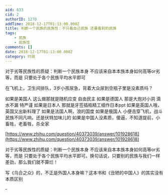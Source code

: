 ```yaml
---
aid: 833
cid: 2
authorID: 1270
addTime: 2018-12-17T01:13:00.000Z
title: 判断一个民族的民族性：不只看自己民族 还要看别的民族
tags:
    - 民族
    - 民族性
comments: []
date: 2018-12-17T01:13:00.000Z
category: 时政
---
```


对于劣等民族性的质疑：判断一个民族本身 不应该来自本本族本身如何高等or劣等，而是 只要处于各个民族平均水平即可

在飞机上，卫生间排队，3岁小孩尿急，背着大众尿到空瓶子里是没素质吗？

如果是美国人 这么做那就是随机应变 自由民主 如果是德国人 那是大炮对小洞 滴水不漏 特严谨 如果是日本人 那就是牙签插瓶精工细作日本ppt 如果是英国人哦，英国又出新料理了 如果是法国人啊，浪的国度 如果是俄国人 小便击穿飞机，战斗民族不同凡响，还是伏特加味儿的 如果是中国人没素质，傻逼，不知道提前，小畜牲，老畜牲，杀全家

[https://www.zhihu.com/question/40373039/answer/101928618](https://www.zhihu.com/question/40373039/answer/101928618)

对于劣等民族性的质疑：判断一个民族本身 不应该来自本本族本身如何高等or劣等，而是 只要处于各个民族平均水平即可。换句话说，只要别的民族与我们一样差劲，那么我们就不算烂！

写《乌合之众》的，不正是外国人本身嘛？这本书和《丑陋的中国人》的其实没有本质区别

\-
